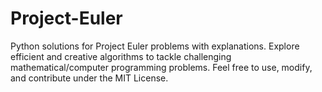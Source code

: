 # Project-Euler
Python solutions for Project Euler problems with explanations. Explore efficient and creative algorithms to tackle challenging mathematical/computer programming problems.  Feel free to use, modify, and contribute under the MIT License.
